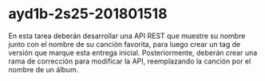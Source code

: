 # ayd1b-2s25-201801518
En esta tarea deberán desarrollar una API REST que muestre su nombre junto con el nombre de su canción favorita, para luego crear un tag de versión que marque esta entrega inicial. Posteriormente, deberán crear una rama de corrección para modificar la API, reemplazando la canción por el nombre de un álbum.
